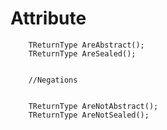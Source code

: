 # Attribute

    	TReturnType AreAbstract();
        TReturnType AreSealed();


        //Negations


        TReturnType AreNotAbstract();
        TReturnType AreNotSealed();

